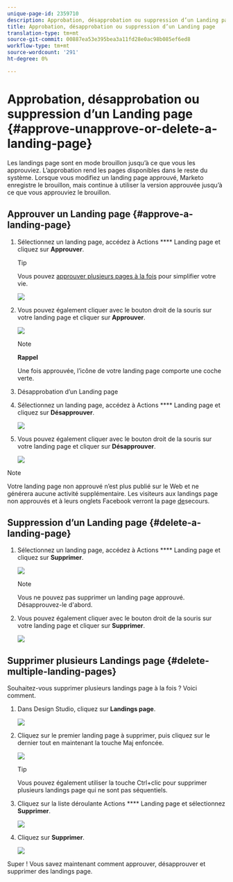 ```yaml
---
unique-page-id: 2359710
description: Approbation, désapprobation ou suppression d’un Landing page - Documents marketing - Documentation du produit
title: Approbation, désapprobation ou suppression d’un Landing page
translation-type: tm+mt
source-git-commit: 00887ea53e395bea3a11fd28e0ac98b085ef6ed8
workflow-type: tm+mt
source-wordcount: '291'
ht-degree: 0%

---
```



# Approbation, désapprobation ou suppression d’un Landing page {#approve-unapprove-or-delete-a-landing-page}

Les landings page sont en mode brouillon jusqu’à ce que vous les approuviez. L’approbation rend les pages disponibles dans le reste du système. Lorsque vous modifiez un landing page approuvé, Marketo enregistre le brouillon, mais continue à utiliser la version approuvée jusqu’à ce que vous approuviez le brouillon.

## Approuver un Landing page {#approve-a-landing-page}

1. Sélectionnez un landing page, accédez à Actions **** Landing page et cliquez sur **Approuver**.

   >[!TIP]
   >
   >Vous pouvez [approuver plusieurs pages à la fois](../../../../product-docs/demand-generation/landing-pages/landing-page-actions/approve-multiple-landing-pages-at-once.md) pour simplifier votre vie.

   ![](assets/image2014-9-16-15-3a28-3a22.png)

1. Vous pouvez également cliquer avec le bouton droit de la souris sur votre landing page et cliquer sur **Approuver**.

   ![](assets/image2014-9-16-15-3a30-3a4.png)

   >[!NOTE]
   >
   >**Rappel**
   >
   >
   >Une fois approuvée, l’icône de votre landing page comporte une coche verte.

1. Désapprobation d’un Landing page
1. Sélectionnez un landing page, accédez à Actions **** Landing page et cliquez sur **Désapprouver**.

   ![](assets/image2014-9-16-15-3a31-3a8.png)

1. Vous pouvez également cliquer avec le bouton droit de la souris sur votre landing page et cliquer sur **Désapprouver**.

   ![](assets/image2014-9-16-15-3a31-3a34.png)

>[!NOTE]
>
>Votre landing page non approuvé n’est plus publié sur le Web et ne générera aucune activité supplémentaire. Les visiteurs aux landings page non approuvés et à leurs onglets Facebook verront la page [de](../../../../product-docs/administration/settings/set-a-fallback-page.md)secours.

## Suppression d’un Landing page {#delete-a-landing-page}

1. Sélectionnez un landing page, accédez à Actions **** Landing page et cliquez sur **Supprimer**.

   ![](assets/image2014-9-16-15-3a49-3a59.png)

   >[!NOTE]
   >
   >Vous ne pouvez pas supprimer un landing page approuvé. Désapprouvez-le d&#39;abord.

1. Vous pouvez également cliquer avec le bouton droit de la souris sur votre landing page et cliquer sur **Supprimer**.

   ![](assets/image2014-9-16-15-3a50-3a40.png)

## Supprimer plusieurs Landings page {#delete-multiple-landing-pages}

Souhaitez-vous supprimer plusieurs landings page à la fois ? Voici comment.

1. Dans Design Studio, cliquez sur **Landings page**.

   ![](assets/one.png)

1. Cliquez sur le premier landing page à supprimer, puis cliquez sur le dernier tout en maintenant la touche Maj enfoncée.

   ![](assets/two.png)

   >[!TIP]
   >
   >Vous pouvez également utiliser la touche Ctrl+clic pour supprimer plusieurs landings page qui ne sont pas séquentiels.

1. Cliquez sur la liste déroulante Actions **** Landing page et sélectionnez **Supprimer**.

   ![](assets/three.png)

1. Cliquez sur **Supprimer**.

   ![](assets/four.png)

Super ! Vous savez maintenant comment approuver, désapprouver et supprimer des landings page.
